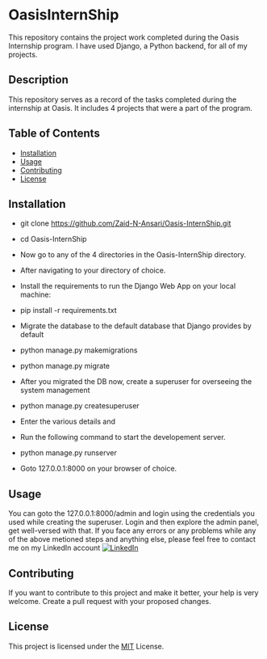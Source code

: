 # OasisInternShip

This repository contains the project work completed during the Oasis Internship program.
I have used Django, a Python backend, for all of my projects.

## Description

This repository serves as a record of the tasks completed during the internship at Oasis.
It includes 4 projects that were a part of the program.

## Table of Contents

- [Installation](#installation)
- [Usage](#usage)
- [Contributing](#contributing)
- [License](#license)

## Installation
- git clone https://github.com/Zaid-N-Ansari/Oasis-InternShip.git
- cd Oasis-InternShip

- Now go to any of the 4 directories in the Oasis-InternShip directory.

- After navigating to your directory of choice.

- Install the requirements to run the Django Web App on your local machine:
- pip install -r requirements.txt

- Migrate the database to the default database that Django provides by default
- python manage.py makemigrations
- python manage.py migrate

- After you migrated the DB now, create a superuser for overseeing the system management
- python manage.py createsuperuser
- Enter the various details and
- Run the following command to start the developement server.
- python manage.py runserver
- Goto 127.0.0.1:8000 on your browser of choice.

## Usage
You can goto the 127.0.0.1:8000/admin and login using the credentials you used while creating the superuser.
Login and then explore the admin panel, get well-versed with that.
If you face any errors or any problems while any of the above metioned steps and anything else, please feel free to contact me on my LinkedIn account
[![LinkedIn](https://img.shields.io/badge/-LinkedIn-blue?style=flat-square&logo=Linkedin&logoColor=white&link=https://www.linkedin.com/in/zaid-n-ansari/)](https://www.linkedin.com/in/zaid-n-ansari/)

## Contributing
If you want to contribute to this project and make it better, your help is very welcome. Create a pull request with your proposed changes.

## License
This project is licensed under the [MIT](https://github.com/Zaid-N-Ansari/Oasis-InternShip/blob/main/LICENSE) License.
